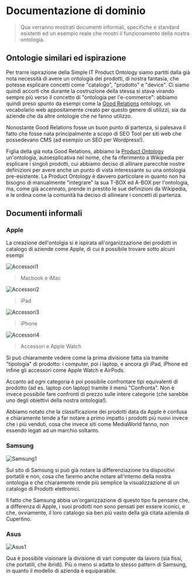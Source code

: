 # Documentazione di dominio

> Qua verranno mostrati documenti informali, specifiche e standard esistenti ed
> un esempio reale che mostri il funzionamento della nostra ontologia.

## Ontologie similari ed ispirazione

Per trarre ispirazione della Simple IT Product Ontology siamo partiti dalla già nota 
necessità di avere un ontologia dei prodotti, di nostra fantasia, che potesse esplicare
concetti come "catalogo", "prodotto" e "device".
Ci siamo quindi accorti che durante la costruzione della stessa si stava virando sempre
più verso il concetto di "ontologia per l'e-commerce": abbiamo quindi preso spunto da
esempi come la [Good Relations](http://www.heppnetz.de/projects/goodrelations/) ontology,
un vocabolario web appositamente creato per questo genere di utilizzi, sia da aziende
che da altre ontologie che ne fanno utilizzo.

Nonostante Good Relations fosse un buon punto di partenza, si palesava il fatto che
fosse nata principalmente a scopo di SEO Tool per siti web che possedevano CMS
(ad esempio un SEO per Wordpress!).

Figlia della già nota Good Relations, abbiamo la [Product Ontology](http://www.productontology.org/)
un'ontologia, autoesplicativa nel nome, che fa riferimento a Wikipedia per esplicare i singoli
prodotti, cui abbiamo deciso di allinare parecchie nostre definizioni per avere anche un punto
di vista interessante su una ontologia pre-esistente. La Product Ontology è davvero particolare
in quanto non ha bisogno di manualmente "integrare" la sua T-BOX ed A-BOX per l'ontologia,
ma, come già accennato, prende in prestito le sue definizioni da Wikipedia, e le ordina come la comunità ha deciso
di allineare i concetti di partenza.

## Documenti informali

### Apple

La creazione dell'ontolgia si è ispirata all'organizzazione dei prodotti in catalogo
di aziende come Apple, di cui è possibile trovare sotto alcuni esempi

![Accessori1](https://i.ibb.co/K5mc9rH/image-2021-01-10-17-05-25.png)

> Macbook e iMac

![Accessori2](https://i.ibb.co/XLzLPdB/image-2021-01-10-17-06-16.png)

> iPad

![Accessori3](https://i.ibb.co/s68d5M7/image-2021-01-10-17-06-32.png)

> iPhone

![Accessori4](https://i.ibb.co/jJf4c8c/image-2021-01-10-17-06-43.png)

> Accessori e Apple Watch

Si può chiaramente vedere come la prima divisione fatta sia tramite "tipologia" di
prodotto: i computer, poi i laptop, e ancora gli iPad, iPhone ed infine gli accessori
come Apple Watch e AirPods.

Accanto ad ogni categoria è poi possibile confrontare tipi equivalenti di prodotto
(ad es. laptop con laptop) tramite il menù "Confronta". Non è invece possibile
fare confronti di prezzo sulle intere categorie (che sarebbe uno degli obiettivi
della nostra ontologia!).

Abbiamo notato che la classificazione dei prodotti data da Apple è confusa e chiaramente
tende a far notare a primo impatto i prodotti più nuovi invece che i più venduti, cosa 
che invece siti come MediaWorld fanno, non essendo legati ad un marchio soltanto.

### Samsung

![Samsung1](https://i.postimg.cc/SsFCmm95/image-2021-01-10-17-20-49.png)

Sul sito di Samsung si può già notare la differenziazione tra dispositivi portatili e
non, cosa che faremo anche notare all'interno della nostra ontologia e che chiaramente
rende più semplice la visualizzazione di un catalogo di Prodotti elettronici.

Il fatto che Samsung abbia un'organizzazione di questo tipo fa pensare che, a differenza
di Apple, i suoi prodotti non sono pensati per essere iconici, e che, ovviamente, il loro
catalogo sia ben più vasto della già citata azienda di Cupertino.

### Asus

![Asus1](https://i.postimg.cc/xCvHCByd/image-2021-01-10-17-22-25.png)

Qua è possibile visionare la divisione di vari computer da lavoro (sia fissi, che portatili,
che ibridi). Più o meno si adatta lo stesso pattern di Samsung, in quanto il modello
di azienda è equiparabile.

